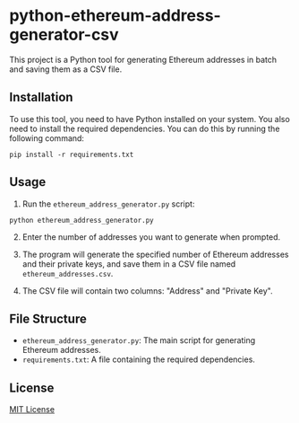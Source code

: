 # python-ethereum-address-generator-csv

This project is a Python tool for generating Ethereum addresses in batch and saving them as a CSV file.

## Installation

To use this tool, you need to have Python installed on your system. You also need to install the required dependencies. You can do this by running the following command:

```
pip install -r requirements.txt
```

## Usage

1. Run the `ethereum_address_generator.py` script:
```
python ethereum_address_generator.py
```

2. Enter the number of addresses you want to generate when prompted.

3. The program will generate the specified number of Ethereum addresses and their private keys, and save them in a CSV file named `ethereum_addresses.csv`.

4. The CSV file will contain two columns: "Address" and "Private Key".

## File Structure

- `ethereum_address_generator.py`: The main script for generating Ethereum addresses.
- `requirements.txt`: A file containing the required dependencies.

## License

[MIT License](LICENSE)